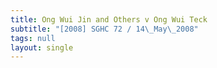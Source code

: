 ```yaml
---
title: Ong Wui Jin and Others v Ong Wui Teck
subtitle: "[2008] SGHC 72 / 14\_May\_2008"
tags: null
layout: single
---
```


